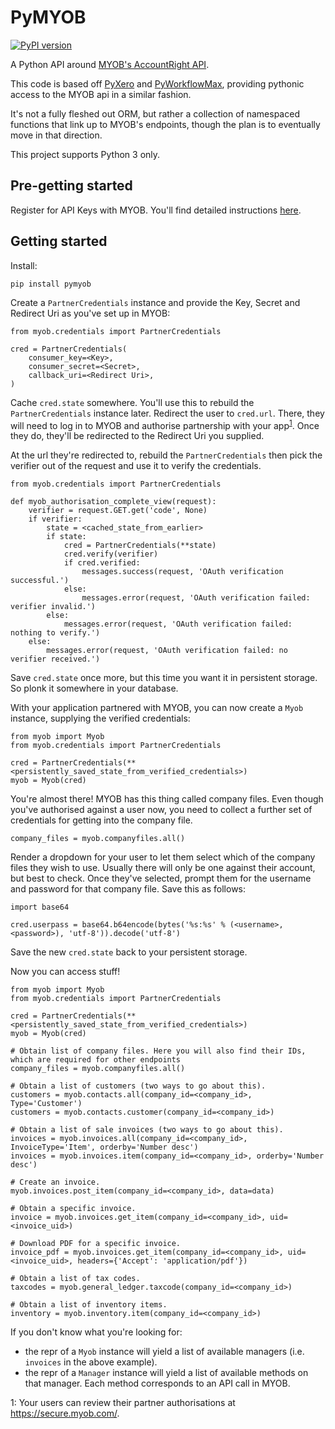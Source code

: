 # PyMYOB
[![PyPI version](https://badge.fury.io/py/pymyob.svg)](https://badge.fury.io/py/pymyob)

A Python API around [MYOB's AccountRight API](http://developer.myob.com/api/accountright/api-overview/).

This code is based off [PyXero](https://github.com/freakboy3742/pyxero) and [PyWorkflowMax](https://github.com/ABASystems/pyworkflowmax), providing pythonic access to the MYOB api in a similar fashion.

It's not a fully fleshed out ORM, but rather a collection of namespaced functions that link up to MYOB's endpoints, though the plan is to eventually move in that direction.

This project supports Python 3 only.

## Pre-getting started

Register for API Keys with MYOB. You'll find detailed instructions [here](http://developer.myob.com/api/accountright/api-overview/getting-started/).

## Getting started

Install:
```
pip install pymyob
```

Create a `PartnerCredentials` instance and provide the Key, Secret and Redirect Uri as you've set up in MYOB:
```
from myob.credentials import PartnerCredentials

cred = PartnerCredentials(
    consumer_key=<Key>,
    consumer_secret=<Secret>,
    callback_uri=<Redirect Uri>,
)
```

Cache `cred.state` somewhere. You'll use this to rebuild the `PartnerCredentials` instance later.
Redirect the user to `cred.url`. There, they will need to log in to MYOB and authorise partnership with your app<sup>[1](#footnote1)</sup>. Once they do, they'll be redirected to the Redirect Uri you supplied.

At the url they're redirected to, rebuild the `PartnerCredentials` then pick the verifier out of the request and use it to verify the credentials.
```
from myob.credentials import PartnerCredentials

def myob_authorisation_complete_view(request):
    verifier = request.GET.get('code', None)
    if verifier:
        state = <cached_state_from_earlier>
        if state:
            cred = PartnerCredentials(**state)
            cred.verify(verifier)
            if cred.verified:
                messages.success(request, 'OAuth verification successful.')
            else:
                messages.error(request, 'OAuth verification failed: verifier invalid.')
        else:
            messages.error(request, 'OAuth verification failed: nothing to verify.')
    else:
        messages.error(request, 'OAuth verification failed: no verifier received.')
```

Save `cred.state` once more, but this time you want it in persistent storage. So plonk it somewhere in your database.

With your application partnered with MYOB, you can now create a `Myob` instance, supplying the verified credentials:
```
from myob import Myob
from myob.credentials import PartnerCredentials

cred = PartnerCredentials(**<persistently_saved_state_from_verified_credentials>)
myob = Myob(cred)
```

You're almost there! MYOB has this thing called company files. Even though you've authorised against a user now, you need to collect a further set of credentials for getting into the company file.
```
company_files = myob.companyfiles.all()
```

Render a dropdown for your user to let them select which of the company files they wish to use. Usually there will only be one against their account, but best to check. Once they've selected, prompt them for the username and password for that company file. Save this as follows:
```
import base64

cred.userpass = base64.b64encode(bytes('%s:%s' % (<username>, <password>), 'utf-8')).decode('utf-8')
```

Save the new `cred.state` back to your persistent storage.

Now you can access stuff!
```
from myob import Myob
from myob.credentials import PartnerCredentials

cred = PartnerCredentials(**<persistently_saved_state_from_verified_credentials>)
myob = Myob(cred)

# Obtain list of company files. Here you will also find their IDs, which are required for other endpoints
company_files = myob.companyfiles.all()

# Obtain a list of customers (two ways to go about this).
customers = myob.contacts.all(company_id=<company_id>, Type='Customer')
customers = myob.contacts.customer(company_id=<company_id>)

# Obtain a list of sale invoices (two ways to go about this).
invoices = myob.invoices.all(company_id=<company_id>, InvoiceType='Item', orderby='Number desc')
invoices = myob.invoices.item(company_id=<company_id>, orderby='Number desc')

# Create an invoice.
myob.invoices.post_item(company_id=<company_id>, data=data)

# Obtain a specific invoice.
invoice = myob.invoices.get_item(company_id=<company_id>, uid=<invoice_uid>)

# Download PDF for a specific invoice.
invoice_pdf = myob.invoices.get_item(company_id=<company_id>, uid=<invoice_uid>, headers={'Accept': 'application/pdf'})

# Obtain a list of tax codes.
taxcodes = myob.general_ledger.taxcode(company_id=<company_id>)

# Obtain a list of inventory items.
inventory = myob.inventory.item(company_id=<company_id>)
```

If you don't know what you're looking for:

- the repr of a `Myob` instance will yield a list of available managers (i.e. `invoices` in the above example).
- the repr of a `Manager` instance will yield a list of available methods on that manager. Each method corresponds to an API call in MYOB.


<a name="footnote1">1</a>: Your users can review their partner authorisations at https://secure.myob.com/.
